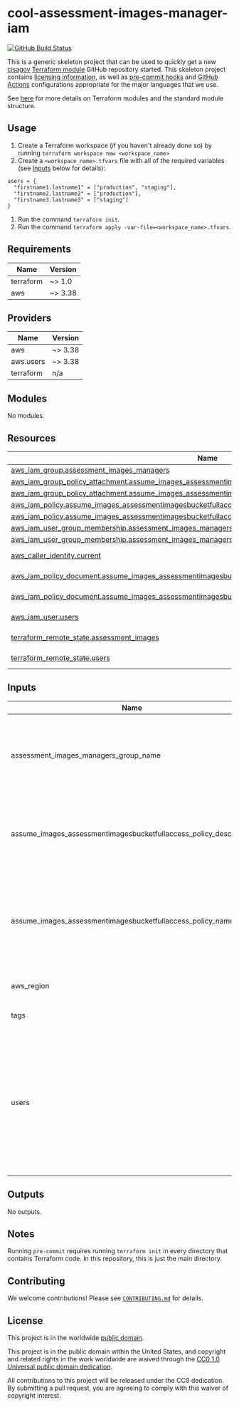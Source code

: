 # cool-assessment-images-manager-iam #

[![GitHub Build Status](https://github.com/cisagov/cool-assessment-images-manager-iam/workflows/build/badge.svg)](https://github.com/cisagov/cool-assessment-images-manager-iam/actions)

This is a generic skeleton project that can be used to quickly get a
new [cisagov](https://github.com/cisagov) [Terraform
module](https://www.terraform.io/docs/modules/index.html) GitHub
repository started.  This skeleton project contains [licensing
information](LICENSE), as well as [pre-commit
hooks](https://pre-commit.com) and
[GitHub Actions](https://github.com/features/actions) configurations
appropriate for the major languages that we use.

See [here](https://www.terraform.io/docs/modules/index.html) for more
details on Terraform modules and the standard module structure.

## Usage ##

1. Create a Terraform workspace (if you haven't already done so) by running
   `terraform workspace new <workspace_name>`
1. Create a `<workspace_name>.tfvars` file with all of the required
  variables (see [Inputs](#Inputs) below for details):

  ```hcl
  users = {
    "firstname1.lastname1" = ["production", "staging"],
    "firstname2.lastname2" = ["production"],
    "firstname3.lastname3" = ["staging"]
  }
  ```

1. Run the command `terraform init`.
1. Run the command `terraform apply
  -var-file=<workspace_name>.tfvars`.

## Requirements ##

| Name | Version |
|------|---------|
| terraform | ~> 1.0 |
| aws | ~> 3.38 |

## Providers ##

| Name | Version |
|------|---------|
| aws | ~> 3.38 |
| aws.users | ~> 3.38 |
| terraform | n/a |

## Modules ##

No modules.

## Resources ##

| Name | Type |
|------|------|
| [aws_iam_group.assessment_images_managers](https://registry.terraform.io/providers/hashicorp/aws/latest/docs/resources/iam_group) | resource |
| [aws_iam_group_policy_attachment.assume_images_assessmentimagesbucketfullaccess_role_production_attachment](https://registry.terraform.io/providers/hashicorp/aws/latest/docs/resources/iam_group_policy_attachment) | resource |
| [aws_iam_group_policy_attachment.assume_images_assessmentimagesbucketfullaccess_role_staging_attachment](https://registry.terraform.io/providers/hashicorp/aws/latest/docs/resources/iam_group_policy_attachment) | resource |
| [aws_iam_policy.assume_images_assessmentimagesbucketfullaccess_role_production](https://registry.terraform.io/providers/hashicorp/aws/latest/docs/resources/iam_policy) | resource |
| [aws_iam_policy.assume_images_assessmentimagesbucketfullaccess_role_staging](https://registry.terraform.io/providers/hashicorp/aws/latest/docs/resources/iam_policy) | resource |
| [aws_iam_user_group_membership.assessment_images_managers_production](https://registry.terraform.io/providers/hashicorp/aws/latest/docs/resources/iam_user_group_membership) | resource |
| [aws_iam_user_group_membership.assessment_images_managers_staging](https://registry.terraform.io/providers/hashicorp/aws/latest/docs/resources/iam_user_group_membership) | resource |
| [aws_caller_identity.current](https://registry.terraform.io/providers/hashicorp/aws/latest/docs/data-sources/caller_identity) | data source |
| [aws_iam_policy_document.assume_images_assessmentimagesbucketfullaccess_role_production_doc](https://registry.terraform.io/providers/hashicorp/aws/latest/docs/data-sources/iam_policy_document) | data source |
| [aws_iam_policy_document.assume_images_assessmentimagesbucketfullaccess_role_staging_doc](https://registry.terraform.io/providers/hashicorp/aws/latest/docs/data-sources/iam_policy_document) | data source |
| [aws_iam_user.users](https://registry.terraform.io/providers/hashicorp/aws/latest/docs/data-sources/iam_user) | data source |
| [terraform_remote_state.assessment_images](https://registry.terraform.io/providers/hashicorp/terraform/latest/docs/data-sources/remote_state) | data source |
| [terraform_remote_state.users](https://registry.terraform.io/providers/hashicorp/terraform/latest/docs/data-sources/remote_state) | data source |

## Inputs ##

| Name | Description | Type | Default | Required |
|------|-------------|------|---------|:--------:|
| assessment\_images\_managers\_group\_name | The base name of the group to be created for assessment images manager users in each Images account. This value has the environment name appended to it for each environment. | `string` | `"assessment_images_managers"` | no |
| assume\_images\_assessmentimagesbucketfullaccess\_policy\_description | The description to associate with the IAM policy that allows assumption of the role that allows full access to the assessment images bucket in an Images account. | `string` | `"The IAM policy that allows assumption of the role that allows full access to the assessment images bucket in an Images account."` | no |
| assume\_images\_assessmentimagesbucketfullaccess\_policy\_name | The base name to assign the IAM policies that allows assumption of the role that allows full access to the assessment images bucket in an Images account This value has the environment name appended to it for each environment. | `string` | `"Images-AssumeAssessmentImagesBucketFullAccess"` | no |
| aws\_region | The AWS region to deploy into (e.g. us-east-1). | `string` | `"us-east-1"` | no |
| tags | Tags to apply to all AWS resources created. | `map(string)` | `{}` | no |
| users | A map whose keys are the usernames of each user that is allowed to manage assessment images and whose values are lists of the environments each respective user can manage. Example: { "firstname1.lastname1" = ["production", "staging"], "firstname2.lastname2" = ["production"], "firstname3.lastname3" = ["staging"] } | `map(list(string))` | n/a | yes |

## Outputs ##

No outputs.

## Notes ##

Running `pre-commit` requires running `terraform init` in every directory that
contains Terraform code. In this repository, this is just the main directory.

## Contributing ##

We welcome contributions!  Please see [`CONTRIBUTING.md`](CONTRIBUTING.md) for
details.

## License ##

This project is in the worldwide [public domain](LICENSE).

This project is in the public domain within the United States, and
copyright and related rights in the work worldwide are waived through
the [CC0 1.0 Universal public domain
dedication](https://creativecommons.org/publicdomain/zero/1.0/).

All contributions to this project will be released under the CC0
dedication. By submitting a pull request, you are agreeing to comply
with this waiver of copyright interest.
